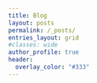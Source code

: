 ```yaml
---
title: Blog
layout: posts
permalink: /_posts/
entries_layout: grid
#classes: wide
author_profile: true
header:
  overlay_color: "#333"
---
```

